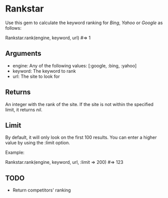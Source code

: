 # Rankstar

Use this gem to calculate the keyword ranking for *Bing*, *Yahoo* or *Google* as follows:

Rankstar.rank(engine, keyword, url) #=> 1

## Arguments

* engine: Any of the following values: [:google, :bing, :yahoo]
* keyword: The keyword to rank
* url: The site to look for

## Returns

An integer with the rank of the site. If the site is not within the specified limit, it returns *nil*.

## Limit

By default, it will only look on the first 100 results. You can enter a higher value by using the :limit option.

Example:

Rankstar.rank(engine, keyword, url, :limit => 200) #=> 123

## TODO

* Return competitors' ranking